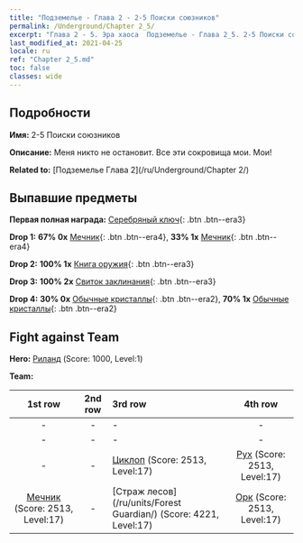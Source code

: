 ```yaml
---
title: "Подземелье - Глава 2 - 2-5 Поиски союзников"
permalink: /Underground/Chapter 2_5/
excerpt: "Глава 2 - 5. Эра хаоса  Подземелье - Глава 2_5. 2-5 Поиски союзников"
last_modified_at: 2021-04-25
locale: ru
ref: "Chapter 2_5.md"
toc: false
classes: wide
---
```


## Подробности

 **Имя:** 2-5 Поиски союзников

 **Описание:** Меня никто не остановит. Все эти сокровища мои. Мои!

 **Related to:** [Подземелье Глава 2](/ru/Underground/Chapter 2/)

## Выпавшие предметы

 **Первая полная награда:** [Серебряный ключ](/ItemsRU/con_693/){: .btn .btn--era3}

 **Drop 1:** **67% 0x** [Мечник](/ItemsRU/unt_193/){: .btn .btn--era4}, **33% 1x** [Мечник](/ItemsRU/unt_193/){: .btn .btn--era4}

 **Drop 2:** **100% 1x** [Книга оружия](/ItemsRU/mat_18/){: .btn .btn--era3}

 **Drop 3:** **100% 2x** [Свиток заклинания](/ItemsRU/con_694/){: .btn .btn--era3}

 **Drop 4:** **30% 0x** [Обычные кристаллы](/ItemsRU/mat_11/){: .btn .btn--era2}, **70% 1x** [Обычные кристаллы](/ItemsRU/mat_11/){: .btn .btn--era2}


## Fight against Team
 **Hero:** [Риланд](/ru/heroes/Ryland/) (Score: 1000, Level:1)

 **Team:**


  | 1st row | 2nd row | 3rd row | 4th row |
  |:----:|:----:|:----|:----:|
  | - | - | - | - |
  | - | - | - | - |
  | - | - | [Циклоп](/ru/units/Cyclops/) (Score: 2513, Level:17)  | [Рух](/ru/units/Roc/) (Score: 2513, Level:17)  |
  | [Мечник](/ru/units/Swordsman/) (Score: 2513, Level:17)  | - | [Страж лесов](/ru/units/Forest Guardian/) (Score: 4221, Level:17)  | [Орк](/ru/units/Orc/) (Score: 2513, Level:17)  |


